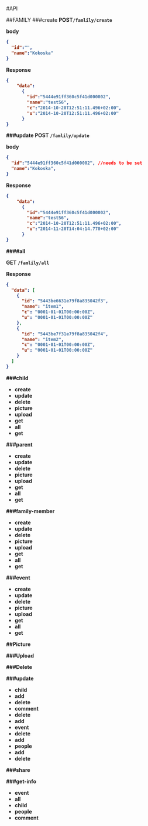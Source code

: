 #API

##FAMILY
###create
<b>POST```/famlily/create```

<b>body
```json
{
  "id":"",
  "name":"Kokoska"
}
```
<b>Response

```json
{
    "data":
      {
        "id":"5444e91ff360c5f41d000002",
        "name":"test56",
        "c":"2014-10-20T12:51:11.496+02:00",
        "u":"2014-10-20T12:51:11.496+02:00"
      }
}
```

###update
<b>POST</b> ```/famlily/update```

<b>body
```json
{
  "id":"5444e91ff360c5f41d000002", //needs to be set
  "name":"Kokoska",
}
```
<b>Response

```json
{
    "data":
      {
        "id":"5444e91ff360c5f41d000002",
        "name":"test56",
        "c":"2014-10-20T12:51:11.496+02:00",
        "u":"2014-11-20T14:04:14.778+02:00"
      }
}
```
####all

<b>GET</b> ```/famlily/all```

<b>Response
```json
{
  "data": [
    {
      "id": "5443be6631e79f8a835042f3",
      "name": "item1",
      "c": "0001-01-01T00:00:00Z",
      "u": "0001-01-01T00:00:00Z"
    },
    {
      "id": "5443be7f31e79f8a835042f4",
      "name": "item2",
      "c": "0001-01-01T00:00:00Z",
      "u": "0001-01-01T00:00:00Z"
    }
  ]
}
```
###child
- create
- update
- delete
- picture
 - upload
 - get
- all
- get

###parent
- create
- update
- delete
- picture
 - upload
 - get
- all
- get

###family-member
- create
- update
- delete
- picture
 - upload
 - get
- all
- get

###event
- create
- update
- delete
- picture
 - upload
 - get
- all
- get

##Picture

###Upload

###Delete

###update
- child
 - add
 - delete
- comment
 - delete
 - add
- event
 - delete
 - add
- people
 - add
 - delete

###share

###get-info
- event
- all
- child
- people
- comment
